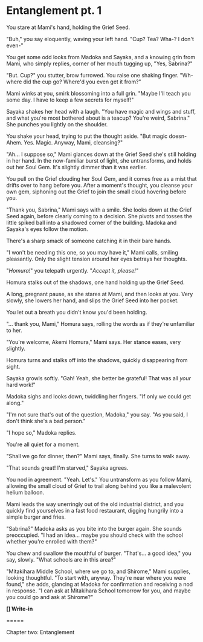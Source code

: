 # Entanglement pt. 1

You stare at Mami's hand, holding the Grief Seed.

"Buh," you say eloquently, waving your left hand. "Cup? Tea? Wha-? I don't even-"

You get some odd looks from Madoka and Sayaka, and a knowing grin from Mami, who simply replies, corner of her mouth tugging up, "Yes, Sabrina?"

"But. Cup?" you stutter, brow furrowed. You raise one shaking finger. "Wh-where did the cup go? Where'd you even get it from?"

Mami winks at you, smirk blossoming into a full grin. "Maybe I'll teach you some day. I have to keep a few secrets for myself!"

Sayaka shakes her head with a laugh. "You have magic and wings and stuff, and what you're most bothered about is a teacup? You're weird, Sabrina." She punches you lightly on the shoulder.

You shake your head, trying to put the thought aside. "But magic doesn- Ahem. Yes. Magic. Anyway, Mami, cleansing?"

"Ah... I suppose so," Mami glances down at the Grief Seed she's still holding in her hand. In the now-familiar burst of light, she untransforms, and holds out her Soul Gem. It's slightly dimmer than it was earlier.

You pull on the Grief clouding her Soul Gem, and it comes free as a mist that drifts over to hang before you. After a moment's thought, you cleanse your own gem, siphoning out the Grief to join the small cloud hovering before you.

"Thank you, Sabrina," Mami says with a smile. She looks down at the Grief Seed again, before clearly coming to a decision. She pivots and tosses the little spiked ball into a shadowed corner of the building. Madoka and Sayaka's eyes follow the motion.

There's a sharp smack of someone catching it in their bare hands.

"I won't be needing this one, so you may have it," Mami calls, smiling pleasantly. Only the slight tension around her eyes betrays her thoughts.

"*Homura!*" you telepath urgently. "*Accept it, *please*!"*

Homura stalks out of the shadows, one hand holding up the Grief Seed.

A long, pregnant pause, as she stares at Mami, and then looks at you. Very slowly, she lowers her hand, and slips the Grief Seed into her pocket.

You let out a breath you didn't know you'd been holding.

"... thank you, Mami," Homura says, rolling the words as if they're unfamiliar to her.

"You're welcome, Akemi Homura," Mami says. Her stance eases, very slightly.

Homura turns and stalks off into the shadows, quickly disappearing from sight.

Sayaka growls softly. "Gah! Yeah, she better be grateful! That was all *your* hard work!"

Madoka sighs and looks down, twiddling her fingers. "If only we could get along."

"I'm not sure that's out of the question, Madoka," you say. "As you said, I don't think she's a bad person."

"I hope so," Madoka replies.

You're all quiet for a moment.

"Shall we go for dinner, then?" Mami says, finally. She turns to walk away.

"That sounds great! I'm starved," Sayaka agrees.

You nod in agreement. "Yeah. Let's." You untransform as you follow Mami, allowing the small cloud of Grief to trail along behind you like a malevolent helium balloon.

Mami leads the way unerringly out of the old industrial district, and you quickly find yourselves in a fast food restaurant, digging hungrily into a simple burger and fries.

"Sabrina?" Madoka asks as you bite into the burger again. She sounds preoccupied. "I had an idea... maybe you should check with the school whether you're enrolled with them?"

You chew and swallow the mouthful of burger. "That's... a good idea," you say, slowly. "What schools are in this area?"

"Mitakihara Middle School, where we go to, and Shirome," Mami supplies, looking thoughtful. "To start with, anyway. They're near where you were found," she adds, glancing at Madoka for confirmation and receiving a nod in response. "I can ask at Mitakihara School tomorrow for you, and maybe you could go and ask at Shirome?"

**\[] Write-in**

\=====​

Chapter two: Entanglement
